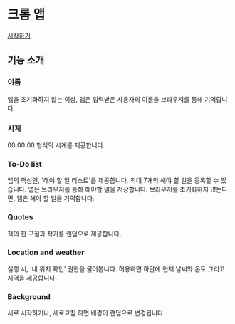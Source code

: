 # 크롬 앱

[시작하기](https://hwahyeon.github.io/browserjs.github.io/)


## 기능 소개

### 이름
앱을 초기화하지 않는 이상, 앱은 입력받은 사용자의 이름을 브라우저를 통해 기억합니다.

### 시계
00:00:00 형식의 시계를 제공합니다.

### To-Do list
앱의 핵심인, '해야 할 일 리스트'를 제공합니다. 최대 7개의 해야 할 일을 등록할 수 있습니다. 앱은 브라우저를 통해 해야할 일을 저장합니다. 브라우저를 초기화하지 않는다면, 앱은 해야 할 일을 기억합니다.

### Quotes
책의 한 구절과 작가를 랜덤으로 제공합니다.

### Location and weather
실행 시, '내 위치 확인' 권한을 물어봅니다. 허용하면 하단에 현재 날씨와 온도 그리고 지역을 제공합니다.

### Background
새로 시작하거나, 새로고침 하면 배경이 랜덤으로 변경됩니다.
